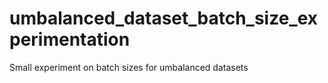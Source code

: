 # umbalanced_dataset_batch_size_experimentation
Small experiment on batch sizes for umbalanced datasets
